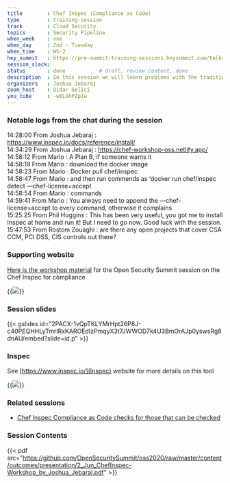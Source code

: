 ```yaml
---
title        : Chef InSpec (Compliance as Code)
type         : training-session
track        : Cloud Security
topics       : Security Pipeline
when_week    : one
when_day     : 2nd - Tuesday
when_time    : WS-2
hey_summit   : https://pre-summit-training-sessions.heysummit.com/talks/chef-inspec-compliance-as-code-1/
session_slack:
status       : done           # draft, review-content, done
description  : In this session we will learn problems with the traditional compliance and we will move on to the hands on part where attendes will work with Inspec and write its own custom profile for complinace
organizers   : Joshua Jebaraj
zoom_host    : Didar Gelici
you_tube     : -w8LGhPZp1w
---
```


### Notable logs from the chat during the session

14:28:00	 From Joshua Jebaraj : https://www.inspec.io/docs/reference/install/        \
14:34:29	 From Joshua Jebaraj : https://chef-workshop-oss.netlify.app/                \
14:58:12	 From Mario : A Plan B, if someone wants it                                  \
14:58:19	 From Mario : download the docker image                                      \
14:58:23	 From Mario : Docker pull chef/inspec                                        \
14:58:47	 From Mario : and then run commends as ‘docker run chef/inspec detect —chef-license=accept   \
14:58:54	 From Mario : commands                                                                      
14:59:41	 From Mario : You always need to append the —chef-license=accept to every command, otherwise it complains   \
15:25:25	 From Phil Huggins : This has been very useful, you got me to install Inspec at home and run it! But I need to go now. Good luck with the session.   \
15:47:53	 From Rostom Zouaghi : are there any open projects that cover CSA CCM, PCI DSS, CIS controls out there?   

### Supporting website 

[Here is the workshop material](https://chef-workshop-oss.netlify.app/) for the Open Security Summit session on the Chef Inspec for compliance

{{<img src="https://user-images.githubusercontent.com/656739/83378033-610cad80-a3cf-11ea-896e-4b4a2cf5e888.png" >}}

### Session slides

{{< gslides id="2PACX-1vQpTKLYMrHpt26P8J-c40PEQHHLyTmrlRxKAROEdIzPmqyX3t7JWWOD7k4U3BmOrAJp0yswsRg8dnAU/embed?slide=id.p" >}}

### Inspec

See [https://www.inspec.io/](Inspec) website for more details on this tool

{{<img src="https://user-images.githubusercontent.com/656739/83379731-25c0ad80-a3d4-11ea-985b-30ee07d0545e.png">}}


### Related sessions
 - [Chef Inspec Compliance as Code checks for those that can be checked](/tracks/devsecops/chef-inspec-compliance-as-code-checks-for-those-that-can-be-checked/)


### Session Contents

{{< pdf src="https://github.com/OpenSecuritySummit/oss2020/raw/master/content/outcomes/presentation/2_Jun_ChefInspec-Workshop_by_Joshua_Jebaraj.pdf" >}}
